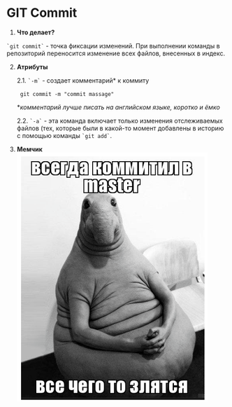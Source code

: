 # GIT Commit

1. **Что делает?**

`` `git commit` `` - точка фиксации изменений. При выполнении команды в репозиторий переносится изменение всех файлов, внесенных в индекс.

2. **Атрибуты**

   2.1. `` `-m` `` - создает комментарий* к коммиту

        git commit -m "commit massage"
    
    **комментарий лучше писать на английском языке, коротко и ёмко*

   2.2. `` `-a` `` - эта команда включает только изменения отслеживаемых файлов (тех, которые были в какой-то момент добавлены в историю с помощью команды `` `git add` ``.

3. **Мемчик**
![git commit mem](./assets/git_commit_2.PNG)
